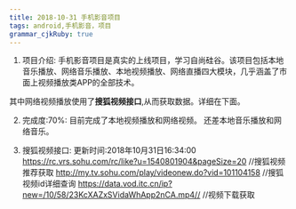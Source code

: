 ```yaml
---
title: 2018-10-31 手机影音项目 
tags: android,手机影音，项目
grammar_cjkRuby: true
---
```


 1. 项目介绍:
手机影音项目是真实的上线项目，学习自尚硅谷。该项目包括本地音乐播放、网络音乐播放、本地视频播放、网络直播四大模块，几乎涵盖了市面上视频播放类APP的全部技术。

其中网络视频播放使用了**搜狐视频接口**,从而获取数据。详细在下面。

 2. 完成度:70%:
目前完成了本地视频播放和网络视频。
还差本地音乐播放和网络音乐。

 3. 搜狐视频接口:
更新时间:2018年10月31日16:34:00
https://rc.vrs.sohu.com/rc/like?u=1540801904&pageSize=20 //搜狐视频推荐获取
http://my.tv.sohu.com/play/videonew.do?vid=101104158  //搜狐视频id详细查询
https://data.vod.itc.cn/ip?new=/10/58/23KcXAZxSVidaWhApp2nCA.mp4//  //视频下载获取
